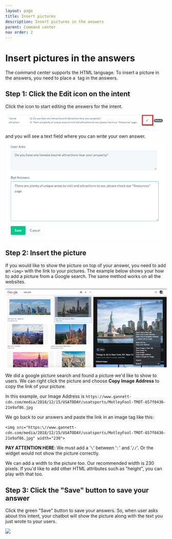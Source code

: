 ```yaml
---
layout: page
title: Insert pictures
description: Insert pictures in the answers
parent: Command center
nav order: 2
---
```


# Insert pictures in the answers

The command center supports the HTML language. To insert a picture in the answers, you need to place a <img> tag in the answers. 

## Step 1: Click the Edit icon on the intent
Click the icon to start editing the answers for the intent.

<img src="/assets/images/insert-pic1.png">

and you will see a text field where you can write your own answer.

<img src="/assets/images/insert-pic2.png">

## Step 2: Insert the picture
If you would like to show the picture on top of your answer, you need to add an ```<img>``` with the link to your pictures. The example below shows your how to add a picture from a Google search. The same method works on all the websites.

<img src="/assets/images/insert-pic3.png">

We did a google picture search and found a picture we'd like to show to users. We can right click the picture and choose **Copy Image Address** to copy the link of your picture.

In this example, our Image Address is 
```https://www.gannett-cdn.com/media/2018/12/15/USATODAY/usatsports/MotleyFool-TMOT-657f0436-21e9af86.jpg```

We go back to our answers and paste the link in an image tag like this: 

```<img src="https:\//www.gannett-cdn.com/media/2018/12/15/USATODAY/usatsports/MotleyFool-TMOT-657f0436-21e9af86.jpg" width="230">```

**PAY ATTENTION HERE**: We must add a '```\```' between '```:```' and '```//```'. Or the widget would not show the picture correctly.

We can add a width to the picture too. Our recommended width is 230 pixels. If you'd like to add other HTML attributes such as "height", you can play with that too.

## Step 3: Click the "Save" button to save your answer
Click the green "Save" button to save your answers. So, when user asks about this intent, your chatbot will show the picture along with the text you just wrote to your users.

<img src="/assets/images/insert-pic4.png">


